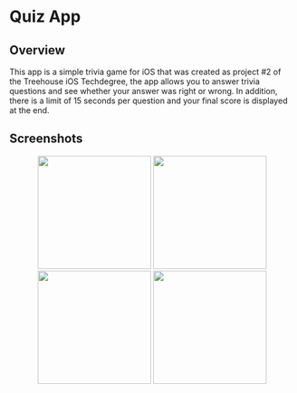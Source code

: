 # Quiz App

## Overview
This app is a simple trivia game for iOS that was created as project #2 of the Treehouse iOS Techdegree, the app allows you to answer trivia questions and see whether your answer was right or wrong. In addition, there is a limit of 15 seconds per question and your final score is displayed at the end.

## Screenshots
<p align="center"><img src="https://i.imgur.com/nf9mJ9a.png" width="200"> <img src="https://i.imgur.com/dQedUUk.png" width="200"> <img src="https://i.imgur.com/YvMkou5.png" width="200"> <img src="https://i.imgur.com/Rpl7uIL.png" width="200"> </p>
